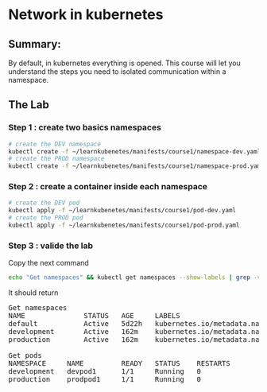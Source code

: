 # Network in kubernetes

## Summary: 
By default, in kubernetes everything is opened. This course will let you understand the steps you need to isolated communication within a namespace.

## The Lab

### Step 1 : create two basics namespaces 

```bash
# create the DEV namespace
kubectl create -f ~/learnkubenetes/manifests/course1/namespace-dev.yaml
# create the PROD namespace
kubectl create -f ~/learnkubenetes/manifests/course1/namespace-prod.yaml
```

### Step 2 : create a container inside each namespace

```bash
# create the DEV pod
kubectl apply -f ~/learnkubenetes/manifests/course1/pod-dev.yaml
# create the PROD pod
kubectl apply -f ~/learnkubenetes/manifests/course1/pod-prod.yaml
```

### Step 3 : valide the lab
Copy the next command
```bash
echo "Get namespaces" && kubectl get namespaces --show-labels | grep -v "^kube" && echo "\nGet pods"  && kubectl get pods -o wide --show-labels -A | grep -v "^kube"
```

It should return
<pre>
Get namespaces
NAME              STATUS   AGE     LABELS
default           Active   5d22h   kubernetes.io/metadata.name=default
development       Active   162m    kubernetes.io/metadata.name=development,name=development
production        Active   162m    kubernetes.io/metadata.name=production,name=production

Get pods
NAMESPACE     NAME         READY   STATUS    RESTARTS        AGE     IP         NODE        NO...TES   LABELS
development   devpod1      1/1     Running   0               148m    10.X.X.X   FQDN-node1  ...        app=devpod1
production    prodpod1     1/1     Running   0               148m    10.Y.Y.Y   FQDN-node2  ...        app=prodpod1

</pre>